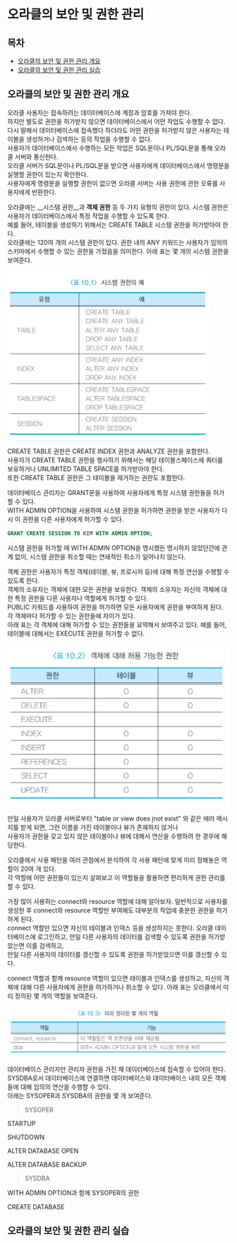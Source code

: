 # 오라클의 보안 및 권한 관리



## 목차

- [오라클의 보안 및 권한 관리 개요](#오라클의-보안-및-권한-관리-개요)
- [오라클의 보안 및 권한 관리 실습](#오라클의-보안-및-권한-관리-실습)



## 오라클의 보안 및 권한 관리 개요

오라클 사용자는 접속하려는 데이터베이스에 계정과 암호를 가져야 한다.  
하지만 별도로 권한을 허가받지 않으면 데이터베이스에서 어떤 작업도 수행할 수 없다.  
다시 말해서 데이터베이스에 접속했다 하더라도 어떤 권한을 허가받지 않은 사용자는 테이블을 생성하거나 검색하는 등의 작업을 수행할 수 없다.  
사용자가 데이터베이스에서 수행하는 모든 작업은 SQL문이나 PL/SQL문을 통해 오라클 서버와 통신한다.  
오라클 서버가 SQL문이나 PL/SQL문을 받으면 사용자에게 데이터베이스에서 명령문을 실행할 권한이 있는지 확인한다.  
사용자에게 명령문을 실행할 권한이 없으면 오라클 서버는 사용 권한에 관한 오류를 사용자에게 반환한다.

오라클에는 __시스템 권한__과 __객체 권한__ 등 두 가지 유형의 권한이 있다. 시스템 권한은 사용자가 데이터베이스에서 특정 작업을 수행할 수 있도록 한다.  
예를 들어, 테이블을 생성하기 위해서는 CREATE TABLE 시스템 권한을 허가받아야 한다.  
오라클에는 120여 개의 시스템 권한이 있다. 권한 내의 ANY 키워드는 사용자가 임의의 스키마에서 수행할 수 있는 권한을 가졌음을 의미한다. 아래 표는 몇 개의 시스템 권한을 보여준다.

![](./image/10-3/ex1.jpg)

CREATE TABLE 권한은 CREATE INDEX 권한과 ANALYZE 권한을 포함한다.  
사용자가 CREATE TABLE 권한을 행사하기 위해서는 해당 테이블스페이스에 쿼터를 보유하거나 UNLIMITED TABLE SPACE를 허가받아야 한다.  
또한 CREATE TABLE 권한은 그 테이블을 제거하는 권한도 포함한다.

데이터베이스 관리자는 GRANT문을 사용하여 사용자에게 특정 시스템 권한들을 허가할 수 있다.  
WITH ADMIN OPTION을 사용하여 시스템 권한을 허가하면 권한을 받은 사용자가 다시 이 권한을 다른 사용자에게 허가할 수 있다.

```sql
GRANT CREATE SESSION TO KIM WITH ADMIN OPTION;
```

시스템 권한을 허가할 때 WITH ADMIN OPTION을 명시했든 명시하지 않았던간에 관계 없이, 시스템 권한을 취소할 때는 연쇄적인 취소가 일어나지 않는다.

객체 권한은 사용자가 특정 객체(테이블, 뷰, 프로시저 등)에 대해 특정 연산을 수행할 수 있도록 한다.  
객체의 소유자는 객체에 대한 모든 권한을 보유한다. 객체의 소유자는 자신의 객체에 대한 특정 권한을 다른 사용자나 역할에게 허가할 수 있다.  
PUBLIC 키워드를 사용하여 권한을 허가하면 모든 사용자에게 권한을 부여하게 된다. 각 객체마다 허가할 수 있는 권한들에 차이가 있다.  
아래 표는 각 객체에 대해 허가할 수 있는 권한들을 요약해서 보여주고 있다. 예를 들어, 테이블에 대해서는 EXECUTE 권한을 허가할 수 없다.

![](./image/10-3/ex2.jpg)

만일 사용자가 오라클 서버로부터 "table or view does jnot exist" 와 같은 에러 메시지를 받게 되면, 그런 이름을 가진 테이블이나 뷰가 존재하지 않거나  
사용자가 권한을 갖고 있지 않은 테이블이나 뷰에 대해서 연산을 수행하려 한 경우에 해당한다.

오라클에서 사용 패턴을 여러 관점에서 분석하여 각 사용 패턴에 맞게 미리 정해놓은 역할이 20여 개 있다.  
각 역할에 어떤 권한들이 있는지 살펴보고 이 역할들을 활용하면 편리하게 권한 관리를 할 수 있다.

가장 많이 사용하는 connect와 resource 역할에 대해 알아보자. 일반적으로 사용자를 생성한 후 connect와 resource 역할만 부여해도 대부분의 작업에 충분한 권한을 허가하게 된다.  
connect 역할만 있으면 자신의 테이블과 인덱스 등을 생성하지는 못한다. 오라클 데이터베이스에 로그인하고, 만일 다른 사용자의 데이터를 검색할 수 있도록 권한을 허가받았는면 이를 검색하고,  
만일 다른 사용자의 데이터를 갱신할 수 있도록 권한을 허가받았으면 이를 갱신할 수 있다.

connect 역할과 함께 resource 역할이 있으면 테이블과 인덱스를 생성하고, 자신의 객체에 대해 다른 사용자에게 권한을 허가하거나 취소할 수 있다. 아래 표는 오라클에서 미리 정의된 몇 개의 역할을 보여준다.

![](./image/10-3/ex3.jpg)

데이터베이스 관리자만 관리자 권한을 가진 채 데이터베이스에 접속할 수 있어야 한다.  
SYSDBA로서 데이터베이스에 연결하면 데이터베이스와 데이터베이스 내의 모든 객체들에 대해 임의의 연산을 수행할 수 있다.  
아래는 SYSOPER과 SYSDBA의 권한을 몇 개 보여준다.

> SYSOPER

STARTUP

SHUTDOWN

ALTER DATABASE OPEN

ALTER DATABASE BACKUP

> SYSDBA

WITH ADMIN OPTION과 함께 SYSOPER의 권한

CREATE DATABASE



## 오라클의 보안 및 권한 관리 실습


